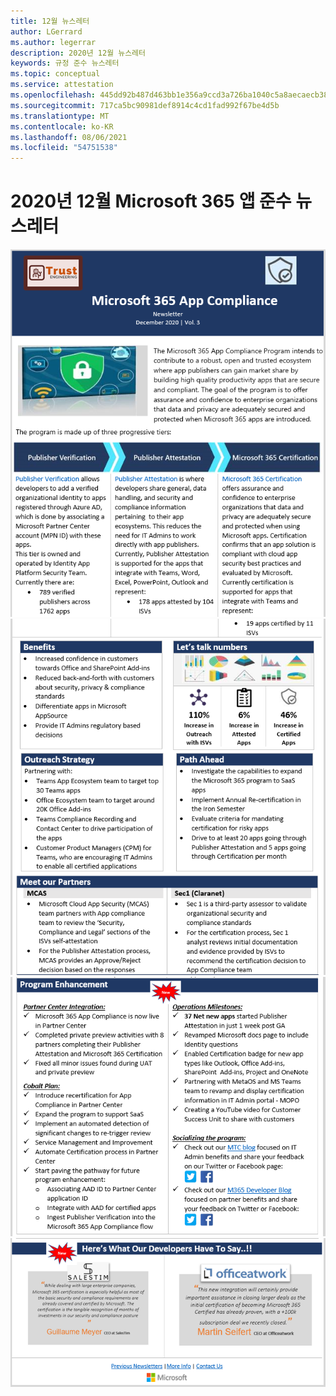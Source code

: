 ```yaml
---
title: 12월 뉴스레터
author: LGerrard
ms.author: legerrar
description: 2020년 12월 뉴스레터
keywords: 규정 준수 뉴스레터
ms.topic: conceptual
ms.service: attestation
ms.openlocfilehash: 445dd92b487d463bb1e356a9ccd3a726ba1040c5a8aecaecb38c09c68ba477b2
ms.sourcegitcommit: 717ca5bc90981def8914c4cd1fad992f67be4d5b
ms.translationtype: MT
ms.contentlocale: ko-KR
ms.lasthandoff: 08/06/2021
ms.locfileid: "54751538"
---
```

# <a name="december-2020-microsoft-365-app-compliance-newsletter"></a>2020년 12월 Microsoft 365 앱 준수 뉴스레터

![Alt 텍스트 ](../media/Dec01.PNG)
 ![ Alt 텍스트 ](../media/Dec02.PNG)
 ![ Alt 텍스트 ](../media/Dec03.PNG)
 ![ Alt 텍스트](../media/Dec04.PNG)
